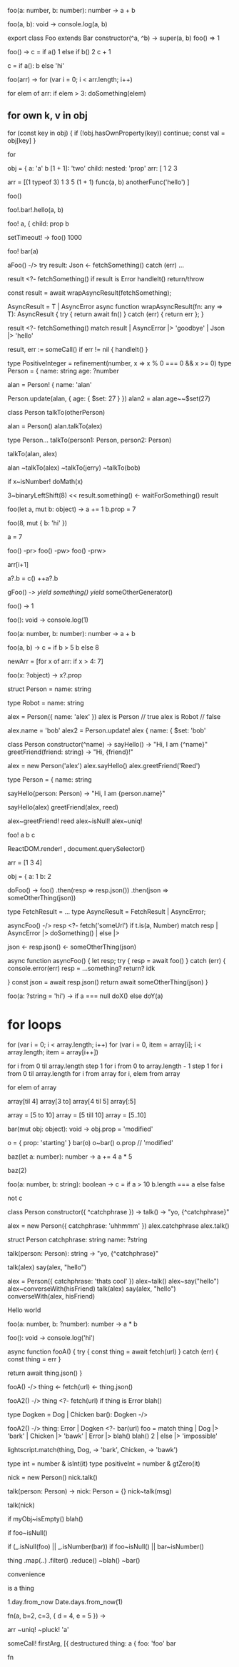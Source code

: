 










foo(a: number, b: number): number -> 
  a + b

foo(a, b): void ->
  console.log(a, b)

export class Foo extends Bar
  constructor(^a, ^b) ->
    super(a, b)
  foo() =>
    1

foo() ->
  c = if a()
    1
  else if b()
    2
  c + 1

  c = if a(): b else 'hi'

foo(arr) ->
  for (var i = 0; i < arr.length; i++)

  for elem of arr: 
    if elem > 3: 
      doSomething(elem)

  for own k, v in obj
  ---
  for (const key in obj) {
    if (!obj.hasOwnProperty(key)) continue;
    const val = obj[key]
  }

  for 





obj = {
  a: 'a'
  b
  [1 + 1]: 'two'
  child:
    nested: 'prop'
    arr: [
      1
      2
      3

arr = [(1 typeof 3) 1 3 5 (1 + 1) func(a, b) anotherFunc('hello') ]

foo()

foo!.bar!.hello(a, b)

foo! a, {
  child: prop
  b

setTimeout! ->
    foo()
  1000

foo! bar(a)


aFoo() -/>
  try
    result: Json <- fetchSomething()
  catch (err)
    ...

  result <?- fetchSomething()
  if result is Error
    handleIt()
    return/throw


  const result = await wrapAsyncResult(fetchSomething);


AsyncResult<T> = T | AsyncError
async function wrapAsyncResult(fn: any => T): AsyncResult<T> {
  try { return await fn() } catch (err) { return err };
}

  result <?- fetchSomething()
  match result
    | AsyncError |> 'goodbye'
    | Json |> 'hello'

  result, err := someCall()
  if err != nil {
    handleIt()
  }

type PositiveInteger = refinement(number, x => x % 0 === 0 && x >= 0)
type Person = {
  name: string
  age: ?number

alan = Person! {
  name: 'alan'

Person.update(alan, { age: { $set: 27 } })
alan2 = alan.age~~$set(27)


class Person
  talkTo(otherPerson)

alan = Person()
alan.talkTo(alex)

type Person...
talkTo(person1: Person, person2: Person)

talkTo(alan, alex)


alan
  ~talkTo(alex)
  ~talkTo(jerry)
  ~talkTo(bob)

if x~isNumber!
  doMath(x)

3~binaryLeftShift(8)
<<
  result.something()
  <- waitForSomething()
  result

foo(let a, mut b: object) ->
  a += 1
  b.prop = 7

foo(8, mut { b: 'hi' })

a = 7

foo() -pr>
foo() -pw>
foo() -prw>


arr[i+1]

<!-- CASES TO EXPLICITLY DISALLOW (PROBABLY) -->
a?.b = c()
++a?.b

gFoo() -*>
  yield something()
  yield* someOtherGenerator()














foo() ->
  1

foo(): void -> console.log(1)

foo(a: number, b: number): number ->
  a + b

foo(a, b) -> 
  c = if b > 5
    b 
  else 
    8

  
  newArr = [for x of arr: if x > 4: 7]

foo(x: ?object) ->
  x?.prop

struct Person = 
  name: string

type Robot = 
  name: string

alex = Person({ name: 'alex' })
alex is Person // true
alex is Robot // false

alex.name = 'bob'
alex2 = Person.update! alex {
  name: { $set: 'bob' 


class Person
  constructor(^name) ->
  sayHello() -> 
    "Hi, I am {^name}"
  greetFriend(friend: string) -> 
    "Hi, {friend}!"

alex = new Person('alex')
alex.sayHello()
alex.greetFriend('Reed')

type Person = {
  name: string

sayHello(person: Person) -> "Hi, I am {person.name}"

sayHello(alex)
greetFriend(alex, reed)

alex~greetFriend! reed
alex~isNull!
alex~uniq!


foo!
  a
  b
  c

ReactDOM.render!
  <Application>
    <Blah />
  </Application>
  , document.querySelector()

arr = [1 3 4]

obj = {
  a: 1
  b: 2



doFoo() ->
  foo()
    .then(resp => resp.json())
    .then(json => someOtherThing(json))

type FetchResult = ...
type AsyncResult = FetchResult | AsyncError;

asyncFoo() -/>
  resp <?- fetch('someUrl')
  if t.is(a, Number)
  match resp 
    | AsyncError |> 
      doSomething()
    | else |> 

  json <- resp.json()
  <- someOtherThing(json)

async function asyncFoo() {
  let resp;
  try {
    resp = await foo()
  } catch (err) {
    console.error(err)
    resp = ...something?
    return? idk

  }
  const json = await resp.json()
  return await someOtherThing(json)
}


foo(a: ?string = 'hi') ->
  if a === null
    doX()
  else
    doY(a)


























# for loops
for (var i = 0; i < array.length; i++)
for (var i = 0, item = array[i]; i < array.length; item = array[i++])

for i from 0 til array.length step 1
for i from 0 to array.length - 1 step 1
for i from 0 til array.length
for i from array
for i, elem from array

for elem of array


array[til 4]
array[3 to]
array[4 til 5]
array[:5]

array = [5 to 10]
array = [5 till 10]
array = [5..10]








bar(mut obj: object): void ->
  obj.prop = 'modified'

o = { prop: 'starting' }
bar(o)
o~bar()
o.prop // 'modified'



baz(let a: number): number ->
  a += 4
  a * 5

baz(2)

foo(a: number, b: string): boolean ->
  c = if a > 10
    b.length === a
  else
    false

  not c



class Person
  constructor({ ^catchphrase }) ->
  talk() ->
    "yo, {^catchphrase}"

alex = new Person({ catchphrase: 'uhhmmm' })
alex.catchphrase
alex.talk()

struct Person 
  catchphrase: string
  name: ?string

talk(person: Person): string ->
  "yo, {^catchphrase}"

talk(alex)
say(alex, "hello")



alex = Person({ catchphrase: 'thats cool' })
alex~talk()
alex~say("hello")
alex~converseWith(hisFriend)
talk(alex)
say(alex, "hello")
converseWith(alex, hisFriend)














Hello world

foo(a: number, b: ?number): number ->
  a * b


foo(): void ->
  console.log('hi')

async function fooA() {
  try {
    const thing = await fetch(url)
  } catch (err) {
    const thing = err
  }

  return await thing.json()
}

fooA() -/>
  thing <- fetch(url)
  <- thing.json()


fooA2() -/>
  thing <?- fetch(url)
  if thing is Error
    blah()

type Dogken = Dog | Chicken
bar(): Dogken -/>

fooA2() -/>
  thing: Error | Dogken <?- bar(url)
  foo = match thing
    | Dog |> 'bark'
    | Chicken |> 'bawk'
    | Error |>
      blah()
      blah()
      2
    | else |> 'impossible'

lightscript.match(thing, Dog, -> 'bark', Chicken, -> 'bawk')


type int = number & isInt(it)
type positiveInt = number & gtZero(it)

nick = new Person()
nick.talk()

talk(person: Person) ->
nick: Person = {}
nick~talk(msg)

talk(nick)


if myObj~isEmpty()
  blah()

if foo~isNull()

if (_.isNull(foo) || _.isNumber(bar))
if foo~isNull() || bar~isNumber()

thing
  .map(..)
  .filter()
  .reduce()
  ~blah()
  ~bar()

convenience

is
a thing

1.day.from_now
Date.days.from_now(1)

fn(a, b=2, c=3, { d = 4, e = 5 }) ->


arr
  ~uniq!
  ~pluck! 'a'

someCall! firstArg, [{
    destructured
    thing: a
  {
    foo: 'foo'
    bar





fn 
